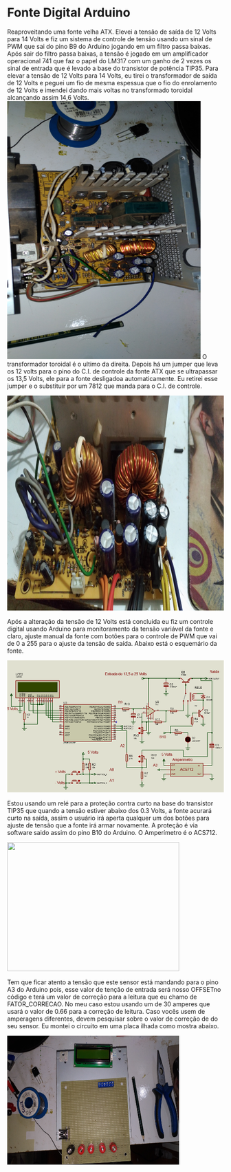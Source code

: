 # Fonte Digital Arduino

Reaproveitando uma fonte velha ATX.
Elevei a tensão de saída de 12 Volts para 14 Volts e fiz um sistema de controle de tensão usando um sinal de PWM que sai do pino B9 do Arduino jogando em um filtro passa baixas.
Após sair do filtro passa baixas, a tensão é jogado em um amplificador operacional 741 que faz o papel do LM317 com um ganho de 2 vezes os sinal de entrada que é levado a base do transistor de potência TIP35.
Para elevar a tensão de 12 Volts para 14 Volts, eu tirei o transformador de saída de 12 Volts e peguei um fio de mesma espessua que o fio do enrolamento de 12 Volts e imendei dando mais voltas no transformado toroidal alcançando assim 14,6 Volts.
<img src="https://github.com/456789123/Fonte-Digital/blob/master/Imagens/P_20200319_172957_vHDR_Auto.jpg" width="450" height="600">
O transformador toroidal é o ultimo da direita.
Depois há um jumper que leva os 12 volts para o pino do C.I. de controle da fonte ATX que se ultrapassar os 13,5 Volts, ele para a fonte desligadoa automaticamente.
Eu retirei esse jumper e o substituir por um 7812 que manda para o C.I. de controle.

<img src="https://github.com/456789123/Fonte-Digital/blob/master/Imagens/P_20200319_175018_vHDR_Auto.jpg" width="700" height="500">

Após a alteração da tensão de 12 Volts está concluida eu fiz um controle digital usando Arduino para monitoramento da tensão variável da fonte e claro, ajuste manual da fonte com botões para o controle de PWM que vai de 0 a 255 para o ajuste da tensão de saída.
Abaixo está o esquemário da fonte.

<img src="https://github.com/456789123/Fonte-Digital/blob/master/Imagens/Esquema.png">

Estou usando um relé para a proteção contra curto na base do transistor TIP35 que quando a tensão estiver abaixo dos 0.3 Volts, a fonte acurará curto na saída, assim o usuário irá aperta qualquer um dos botões para ajuste de tensão que a fonte irá armar novamente.
A proteção é via software saido assim do pino B10 do Arduino.
O Amperímetro é o ACS712.


<img src="https://uploads.filipeflop.com/2017/07/001-3.png" width="400" height="300">


Tem que ficar atento a tensão que este sensor está mandando para o pino A3 do Arduino pois, esse valor de tenção de entrada será nosso OFFSETno código e terá um valor de correção para a leitura que eu chamo de FATOR_CORRECAO.
No meu caso estou usando um de 30 amperes que usará o valor de 0.66 para a correção de leitura. Caso vocês usem de amperagens diferentes, devem pesquisar sobre o valor de correção de do seu sensor.
Eu montei o circuito em uma placa ilhada como mostra abaixo.

<img src="https://github.com/456789123/Fonte-Digital/blob/master/Imagens/P_20200319_172920_vHDR_Auto.jpg" width="400" height="300">
